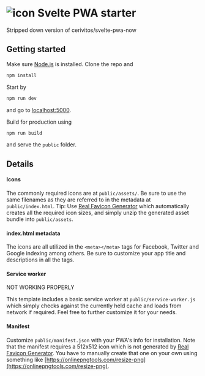 ![icon](https://github.com/OliwerDrywa/svelte-pwa-template/blob/master/public/assets/favicon-32x32.png)
Svelte PWA starter
=============

Stripped down version of cerivitos/svelte-pwa-now

## Getting started

Make sure [Node.js](https://nodejs.org) is installed. Clone the repo and

```bash
npm install
```

Start by

```bash
npm run dev
```

and go to [localhost:5000](http://localhost:5000).

Build for production using

```bash
npm run build
```

and serve the `public` folder.

## Details

#### Icons

The commonly required icons are at `public/assets/`. Be sure to use the same filenames as they are referred to in the metadata at `public/index.html`. Tip: Use [Real Favicon Generator](https://realfavicongenerator.net/) which automatically creates all the required icon sizes, and simply unzip the generated asset bundle into `public/assets`.

#### index.html metadata

The icons are all utilized in the `<meta></meta>` tags for Facebook, Twitter and Google indexing among others. Be sure to customize your app title and descriptions in all the tags.

#### Service worker

NOT WORKING PROPERLY

This template includes a basic service worker at `public/service-worker.js` which simply checks against the currently held cache and loads from network if required. Feel free to further customize it for your needs.

#### Manifest

Customize `public/manifest.json` with your PWA's info for installation. Note that the manifest requires a 512x512 icon which is not generated by [Real Favicon Generator](https://realfavicongenerator.net/). You have to manually create that one on your own using something like [https://onlinepngtools.com/resize-png](https://onlinepngtools.com/resize-png).

